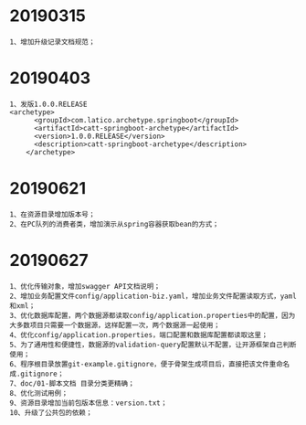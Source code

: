 # 20190315
    1、增加升级记录文档规范；
# 20190403
    1、发版1.0.0.RELEASE
    <archetype>
          <groupId>com.latico.archetype.springboot</groupId>
          <artifactId>catt-springboot-archetype</artifactId>
          <version>1.0.0.RELEASE</version>
          <description>catt-springboot-archetype</description>
        </archetype>
# 20190621
    1、在资源目录增加版本号；
    2、在PC队列的消费者类，增加演示从spring容器获取bean的方式；
# 20190627
    1、优化传输对象，增加swagger API文档说明；
    2、增加业务配置文件config/application-biz.yaml，增加业务文件配置读取方式，yaml和xml；
    3、优化数据库配置，两个数据源都读取config/application.properties中的配置，因为大多数项目只需要一个数据源，这样配置一次，两个数据源一起使用；
    4、优化config/application.properties，端口配置和数据库配置都读取这里；
    5、为了通用性和便捷性，数据源的validation-query配置默认不配置，让开源框架自己判断使用；
    6、程序根目录放置git-example.gitignore，便于骨架生成项目后，直接把该文件重命名成.gitignore；
    7、doc/01-脚本文档 目录分类更精确；
    8、优化测试用例；
    9、资源目录增加当前包版本信息：version.txt；
    10、升级了公共包的依赖；
